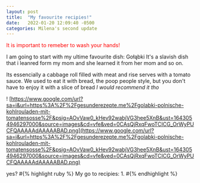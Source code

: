 ```yaml
---
layout: post
title:  "My favourite recipies!"
date:   2022-01-20 12:09:40 -0500
categories: Milena's second update
---
```



<span style="color:red"> It is important to remeber to wash your hands!</span>

I am going to start with my ultime favourite dish: Gołąbki
It's a slavish dish that i leanred form my mom and she learned it from her mom and so on.

Its essencially a cabbage roll filled with meat and rise serves with a tomato sauce.
We used to eat it with bread, the poop people style, but you don't have to enjoy it with a slice of bread 
  *I would recommend it tho*

! [https://www.google.com/url?sa=i&url=https%3A%2F%2Fgesunderezepte.me%2Fgolabki-polnische-kohlrouladen-mit-tomatensosse%2F&psig=AOvVaw0_kHev92wabjVG3hee5XnB&ust=1643054946297000&source=images&cd=vfe&ved=0CAsQjRxqFwoTCICG_OrWyPUCFQAAAAAdAAAAABAD.png](https://www.google.com/url?sa=i&url=https%3A%2F%2Fgesunderezepte.me%2Fgolabki-polnische-kohlrouladen-mit-tomatensosse%2F&psig=AOvVaw0_kHev92wabjVG3hee5XnB&ust=1643054946297000&source=images&cd=vfe&ved=0CAsQjRxqFwoTCICG_OrWyPUCFQAAAAAdAAAAABAD.png)

yes?
#{% highlight ruby %}
My go to recipies:
1. 
#{% endhighlight %}



[jekyll-docs]: https://jekyllrb.com/docs/home
[jekyll-gh]:   https://github.com/jekyll/jekyll
[jekyll-talk]: https://talk.jekyllrb.com/
